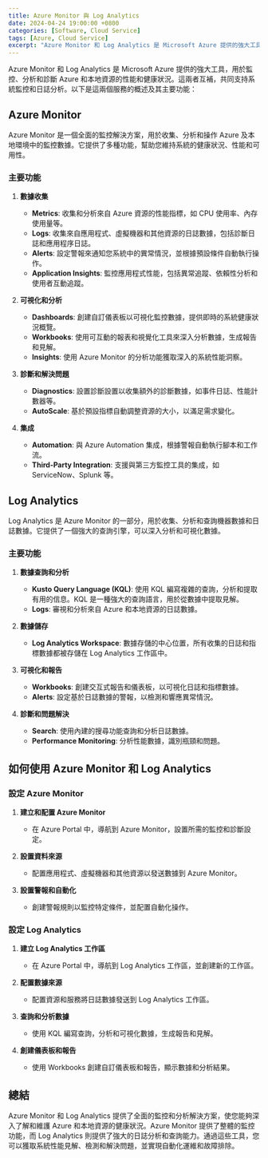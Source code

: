```yaml
---
title: Azure Monitor 與 Log Analytics
date: 2024-04-24 19:00:00 +0800
categories: [Software, Cloud Service]
tags: [Azure, Cloud Service] 
excerpt: "Azure Monitor 和 Log Analytics 是 Microsoft Azure 提供的強大工具，用於監控、分析和診斷 Azure 和本地資源的性能和健康狀況。"
---
```


Azure Monitor 和 Log Analytics 是 Microsoft Azure 提供的強大工具，用於監控、分析和診斷 Azure 和本地資源的性能和健康狀況。這兩者互補，共同支持系統監控和日誌分析。以下是這兩個服務的概述及其主要功能：

## **Azure Monitor**

Azure Monitor 是一個全面的監控解決方案，用於收集、分析和操作 Azure 及本地環境中的監控數據。它提供了多種功能，幫助您維持系統的健康狀況、性能和可用性。

### **主要功能**

1. **數據收集**
   - **Metrics**: 收集和分析來自 Azure 資源的性能指標，如 CPU 使用率、內存使用量等。
   - **Logs**: 收集來自應用程式、虛擬機器和其他資源的日誌數據，包括診斷日誌和應用程序日誌。
   - **Alerts**: 設定警報來通知您系統中的異常情況，並根據預設條件自動執行操作。
   - **Application Insights**: 監控應用程式性能，包括異常追蹤、依賴性分析和使用者互動追蹤。

2. **可視化和分析**
   - **Dashboards**: 創建自訂儀表板以可視化監控數據，提供即時的系統健康狀況概覽。
   - **Workbooks**: 使用可互動的報表和視覺化工具來深入分析數據，生成報告和見解。
   - **Insights**: 使用 Azure Monitor 的分析功能獲取深入的系統性能洞察。

3. **診斷和解決問題**
   - **Diagnostics**: 設置診斷設置以收集額外的診斷數據，如事件日誌、性能計數器等。
   - **AutoScale**: 基於預設指標自動調整資源的大小，以滿足需求變化。

4. **集成**
   - **Automation**: 與 Azure Automation 集成，根據警報自動執行腳本和工作流。
   - **Third-Party Integration**: 支援與第三方監控工具的集成，如 ServiceNow、Splunk 等。

## **Log Analytics**

Log Analytics 是 Azure Monitor 的一部分，用於收集、分析和查詢機器數據和日誌數據。它提供了一個強大的查詢引擎，可以深入分析和可視化數據。

### **主要功能**

1. **數據查詢和分析**
   - **Kusto Query Language (KQL)**: 使用 KQL 編寫複雜的查詢，分析和提取有用的信息。KQL 是一種強大的查詢語言，用於從數據中提取見解。
   - **Logs**: 審視和分析來自 Azure 和本地資源的日誌數據。

2. **數據儲存**
   - **Log Analytics Workspace**: 數據存儲的中心位置，所有收集的日誌和指標數據都被存儲在 Log Analytics 工作區中。

3. **可視化和報告**
   - **Workbooks**: 創建交互式報告和儀表板，以可視化日誌和指標數據。
   - **Alerts**: 設定基於日誌數據的警報，以檢測和響應異常情況。

4. **診斷和問題解決**
   - **Search**: 使用內建的搜尋功能查詢和分析日誌數據。
   - **Performance Monitoring**: 分析性能數據，識別瓶頸和問題。

## **如何使用 Azure Monitor 和 Log Analytics**

### **設定 Azure Monitor**

1. **建立和配置 Azure Monitor**
   - 在 Azure Portal 中，導航到 Azure Monitor，設置所需的監控和診斷設定。

2. **設置資料來源**
   - 配置應用程式、虛擬機器和其他資源以發送數據到 Azure Monitor。

3. **設置警報和自動化**
   - 創建警報規則以監控特定條件，並配置自動化操作。

### **設定 Log Analytics**

1. **建立 Log Analytics 工作區**
   - 在 Azure Portal 中，導航到 Log Analytics 工作區，並創建新的工作區。

2. **配置數據來源**
   - 配置資源和服務將日誌數據發送到 Log Analytics 工作區。

3. **查詢和分析數據**
   - 使用 KQL 編寫查詢，分析和可視化數據，生成報告和見解。

4. **創建儀表板和報告**
   - 使用 Workbooks 創建自訂儀表板和報告，顯示數據和分析結果。

## **總結**

Azure Monitor 和 Log Analytics 提供了全面的監控和分析解決方案，使您能夠深入了解和維護 Azure 和本地資源的健康狀況。Azure Monitor 提供了整體的監控功能，而 Log Analytics 則提供了強大的日誌分析和查詢能力。通過這些工具，您可以獲取系統性能見解、檢測和解決問題，並實現自動化運維和故障排除。
